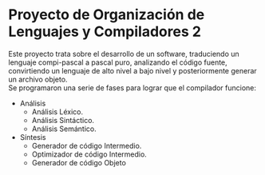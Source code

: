 # Proyecto de Organización de Lenguajes y Compiladores 2 

Este proyecto trata sobre el desarrollo de un software, traduciendo un lenguaje compi-pascal a pascal puro, analizando el código fuente, convirtiendo un lenguaje de alto nivel a bajo nivel y posteriormente generar un archivo objeto.
<br> Se programaron una serie de fases para lograr que el compilador funcione:
- Análisis
  - Análisis Léxico.
  - Análisis Sintáctico.
  - Análisis Semántico.
- Síntesis
  - Generador de código Intermedio.
  - Optimizador de código Intermedio.
  - Generador de código Objeto

